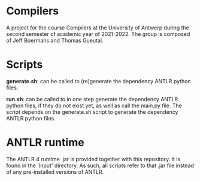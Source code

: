 # Compilers
A project for the course Compilers at the University of Antwerp during the second semester of academic year of 2021-2022. The group is composed of Jeff Boermans and Thomas Gueutal.

# Scripts
<b>generate.sh</b>: can be called to (re)generate the dependency ANTLR python files.

<b>run.sh</b>: can be called to in one step generate the dependency ANTLR python files, if they do not exist yet, as well as call the main.py file. The script depends on the generate.sh script to generate the dependency ANTLR python files.

# ANTLR runtime
The ANTLR 4 runtime .jar is provided together with this repository. It is found in the 'Input' directory. As such, all scripts refer to that .jar file instead of any pre-installed versions of ANTLR.

